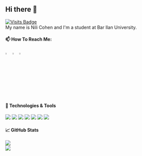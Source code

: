 ## Hi there 👋
[![Visits Badge](https://badges.pufler.dev/visits/nili209/nili209)](https://badges.pufler.dev)   
My name is Nili Cohen and I'm a student at Bar Ilan University.  

#### 📫 How To Reach Me:   
[<img src="https://img.icons8.com/color/48/000000/linkedin.png" width="3.5%"/>](https://www.linkedin.com/in/nili-cohen-6562811b5/)
[<img src="https://img.icons8.com/fluent/48/000000/facebook-new.png" width="3.5%"/>](https://www.facebook.com/nili.cohen.581)
<a href="mailto:1998nili@gmail.com"> <img src="https://img.icons8.com/fluent/48/000000/gmail.png" width="3.5%"/> </a>  

#### 🔧 Technologies & Tools
<img src="https://img.shields.io/badge/kotlin-%230095D5.svg?&style=for-the-badge&logo=kotlin&logoColor=white"> <img src="https://img.shields.io/badge/c++%20-%2300599C.svg?&style=for-the-badge&logo=c%2B%2B&ogoColor=white">
<img src="https://img.shields.io/badge/c%20-%2300599C.svg?&style=for-the-badge&logo=c&logoColor=white">
<img src="https://img.shields.io/badge/python%20-%2314354C.svg?&style=for-the-badge&logo=python&logoColor=white">
<img src="https://img.shields.io/badge/javascript%20-%23323330.svg?&style=for-the-badge&logo=javascript&logoColor=%23F7DF1E">
<img src="https://img.shields.io/badge/java-%23ED8B00.svg?&style=for-the-badge&logo=java&logoColor=white">
<img src="https://img.shields.io/badge/c%23%20-%23239120.svg?&style=for-the-badge&logo=c-sharp&logoColor=white">  

#### &#x1f4c8; GitHub Stats
<a href="https://github.com/nili209/nili209">
  <img style="display:block" src="https://github-readme-stats.vercel.app/api/top-langs/?username=nili209&&title_color=ffffff&text_color=c9cacc&icon_color=2bbc8a&bg_color=1d1f21&layout=compact" />
</a>  

<a href="https://github.com/nili209/nili209">
  <img src="https://github-readme-stats.vercel.app/api?username=nili209&show_icons=true&line_height=27&count_private=true&title_color=ffffff&text_color=c9cacc&icon_color=2bbc8a&bg_color=1d1f21"" />
</a>  


<!--
**nili209/nili209** is a ✨ _special_ ✨ repository because its `README.md` (this file) appears on your GitHub profile.

Here are some ideas to get you started:

- 🔭 I’m currently working on ...
- 🌱 I’m currently learning ...
- 👯 I’m looking to collaborate on ...
- 🤔 I’m looking for help with ...
- 💬 Ask me about ...
- 📫 How to reach me: ...
- 😄 Pronouns: ...
- ⚡ Fun fact: ...
-->
